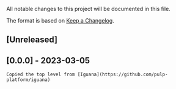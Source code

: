All notable changes to this project will be documented in this file.

The format is based on [Keep a Changelog](https://keepachangelog.com/en/1.0.0/).

## [Unreleased]

## [0.0.0] - 2023-03-05
	Copied the top level from [Iguana](https://github.com/pulp-platform/iguana)



